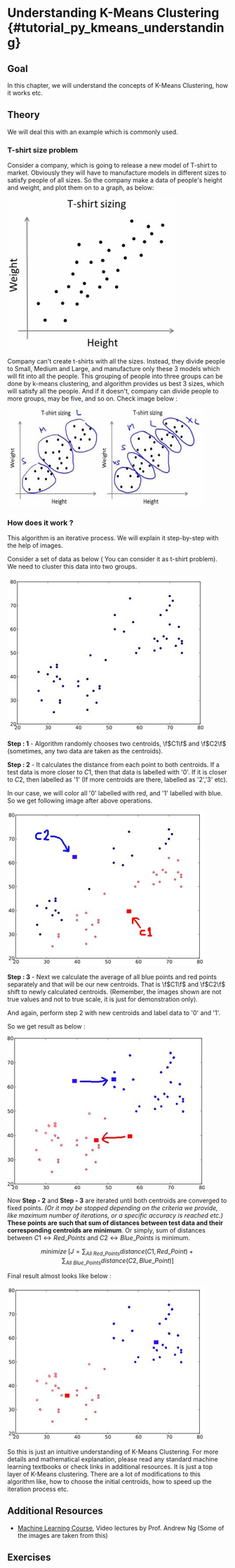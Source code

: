 Understanding K-Means Clustering {#tutorial_py_kmeans_understanding}
================================

Goal
----

In this chapter, we will understand the concepts of K-Means Clustering, how it works etc.

Theory
------

We will deal this with an example which is commonly used.

### T-shirt size problem

Consider a company, which is going to release a new model of T-shirt to market. Obviously they will have to manufacture models in different sizes to satisfy people of all sizes. So the company make a data of people's height and weight, and plot them on to a graph, as below:

![image](images/tshirt.jpg)

Company can't create t-shirts with all the sizes. Instead, they divide people to Small, Medium and Large, and manufacture only these 3 models which will fit into all the people. This grouping of people into three groups can be done by k-means clustering, and algorithm provides us best 3 sizes, which will satisfy all the people. And if it doesn't, company can divide people to more groups, may be five, and so on. Check image below :

![image](images/tshirt_grouped.jpg)

### How does it work ?

This algorithm is an iterative process. We will explain it step-by-step with the help of images.

Consider a set of data as below ( You can consider it as t-shirt problem). We need to cluster this data into two groups.

![image](images/testdata.jpg)

**Step : 1** - Algorithm randomly chooses two centroids, \f$C1\f$ and \f$C2\f$ (sometimes, any two data are taken as the centroids).

**Step : 2** - It calculates the distance from each point to both centroids. If a test data is more
closer to $C1$, then that data is labelled with '0'. If it is closer to $C2$, then labelled as '1'
(If more centroids are there, labelled as '2','3' etc).

In our case, we will color all '0' labelled with red, and '1' labelled with blue. So we get following image after above operations.

![image](images/initial_labelling.jpg)

**Step : 3** - Next we calculate the average of all blue points and red points separately and that will be our new centroids. That is \f$C1\f$ and \f$C2\f$ shift to newly calculated centroids. (Remember, the images shown are not true values and not to true scale, it is just for demonstration only).

And again, perform step 2 with new centroids and label data to '0' and '1'.

So we get result as below :

![image](images/update_centroid.jpg)

Now **Step - 2** and **Step - 3** are iterated until both centroids are converged to fixed points. *(Or it may be stopped depending on the criteria we provide, like maximum number of iterations, or a specific accuracy is reached etc.)* **These points are such that sum of distances between test data and their corresponding centroids are minimum**. Or simply, sum of distances between $C1 \leftrightarrow Red\_Points$ and $C2 \leftrightarrow Blue\_Points$ is minimum.

$$
minimize \;\bigg[J = \sum_{All\: Red\_Points}distance(C1,Red\_Point) + \sum_{All\: Blue\_Points}distance(C2,Blue\_Point)\bigg]
$$

Final result almost looks like below :

![image](images/final_clusters.jpg)

So this is just an intuitive understanding of K-Means Clustering. For more details and mathematical explanation, please read any standard machine learning textbooks or check links in additional resources. It is just a top layer of K-Means clustering. There are a lot of modifications to this algorithm like, how to choose the initial centroids, how to speed up the iteration process etc.

Additional Resources
--------------------

- [Machine Learning Course](https://www.coursera.org/course/ml), Video lectures by Prof. Andrew Ng (Some of the images are taken from this)

Exercises
---------
